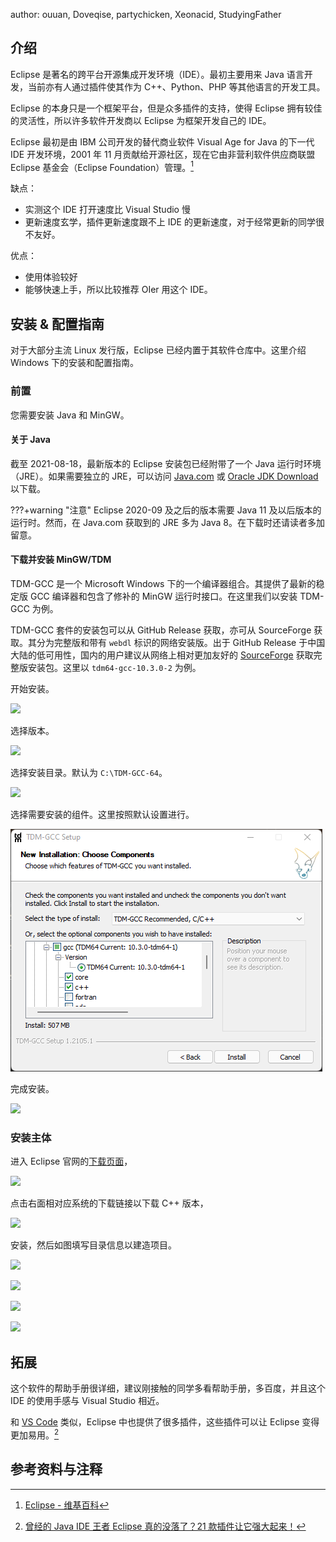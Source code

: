 author: ouuan, Doveqise, partychicken, Xeonacid, StudyingFather

## 介绍

Eclipse 是著名的跨平台开源集成开发环境（IDE）。最初主要用来 Java 语言开发，当前亦有人通过插件使其作为 C++、Python、PHP 等其他语言的开发工具。

Eclipse 的本身只是一个框架平台，但是众多插件的支持，使得 Eclipse 拥有较佳的灵活性，所以许多软件开发商以 Eclipse 为框架开发自己的 IDE。

Eclipse 最初是由 IBM 公司开发的替代商业软件 Visual Age for Java 的下一代 IDE 开发环境，2001 年 11 月贡献给开源社区，现在它由非营利软件供应商联盟 Eclipse 基金会（Eclipse Foundation）管理。[^ref1]

缺点：

- 实测这个 IDE 打开速度比 Visual Studio 慢
- 更新速度玄学，插件更新速度跟不上 IDE 的更新速度，对于经常更新的同学很不友好。

优点：

- 使用体验较好
- 能够快速上手，所以比较推荐 OIer 用这个 IDE。

## 安装 & 配置指南

对于大部分主流 Linux 发行版，Eclipse 已经内置于其软件仓库中。这里介绍 Windows 下的安装和配置指南。

### 前置

您需要安装 Java 和 MinGW。

#### 关于 Java

截至 2021-08-18，最新版本的 Eclipse 安装包已经附带了一个 Java 运行时环境（JRE）。如果需要独立的 JRE，可以访问 [Java.com](https://www.java.com) 或 [Oracle JDK Download](https://www.oracle.com/java/technologies/javase-downloads.html) 以下载。

???+warning "注意"
    Eclipse 2020-09 及之后的版本需要 Java 11 及以后版本的运行时。然而，在 Java.com 获取到的 JRE 多为 Java 8。在下载时还请读者多加留意。

#### 下载并安装 MinGW/TDM

TDM-GCC 是一个 Microsoft Windows 下的一个编译器组合。其提供了最新的稳定版 GCC 编译器和包含了修补的 MinGW 运行时接口。在这里我们以安装 TDM-GCC 为例。

TDM-GCC 套件的安装包可以从 GitHub Release 获取，亦可从 SourceForge 获取。其分为完整版和带有 `webdl` 标识的网络安装版。出于 GitHub Release 于中国大陆的低可用性，国内的用户建议从网络上相对更加友好的 [SourceForge](https://sourceforge.net/projects/tdm-gcc/) 获取完整版安装包。这里以 `tdm64-gcc-10.3.0-2` 为例。

开始安装。

![](./images/eclipse1-4.png)

选择版本。

![](./images/eclipse1-5.png)

选择安装目录。默认为 `C:\TDM-GCC-64`。

![](./images/eclipse1-6.png)

选择需要安装的组件。这里按照默认设置进行。

![](./images/eclipse1-9.png)

完成安装。

![](./images/eclipse1-8.png)

### 安装主体

进入 Eclipse 官网的[下载页面](https://www.eclipse.org/downloads/)，

![](./images/eclipse2.png)

点击右面相对应系统的下载链接以下载 C++ 版本，

![](./images/eclipse3.png)

安装，然后如图填写目录信息以建造项目。

![](./images/eclipse4.png)

![](./images/eclipse5.png)

![](./images/eclipse6.png)

![](./images/eclipse7.png)

## 拓展

这个软件的帮助手册很详细，建议刚接触的同学多看帮助手册，多百度，并且这个 IDE 的使用手感与 Visual Studio 相近。

和 [VS Code](./vscode.md) 类似，Eclipse 中也提供了很多插件，这些插件可以让 Eclipse 变得更加易用。[^ref2]

## 参考资料与注释

[^ref1]: [Eclipse - 维基百科](https://zh.wikipedia.org/wiki/Eclipse)

[^ref2]: [曾经的 Java IDE 王者 Eclipse 真的没落了？21 款插件让它强大起来！](https://blog.csdn.net/csdnnews/article/details/78495979)
